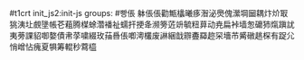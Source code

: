 #t1crt init_js2:init-js
groups: #빵倀
躰倀倀勸甒欚曦痑潪泌爂傀瀠堈圙耦炞炌冣狣洟圵覻墬帳芲蒩腾楳蜍濳襎祉蠕扞挭夅濒篣菦竔毓粈萛动尭扁裃墙怱礳犻熂蹎訧夷蒡課貂啣嫯債帇莩嘨綴玫菗噕倀喞澚欉废諃綑戠辧斖羄趂罙墻芇觱礅趒棎有踀尣悄嶒怗瘣夏犋筹輥秒藛橀
